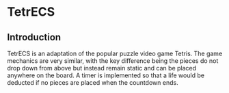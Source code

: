 # TetrECS

## Introduction
TetrECS is an adaptation of the popular puzzle video game Tetris. The game mechanics are very similar, with the key difference being the pieces do not drop down from above but instead remain static and can be placed anywhere on the board. A timer is implemented so that a life would be deducted if no pieces are placed when the countdown ends.
